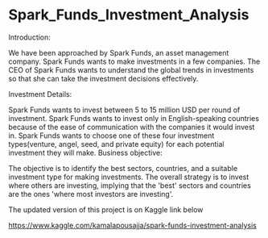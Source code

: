 # Spark_Funds_Investment_Analysis

Introduction:

We have been approached by Spark Funds, an asset management company. Spark Funds wants to make investments in a few companies. The CEO of Spark Funds wants to understand the global trends in investments so that she can take the investment decisions effectively.

Investment Details:

Spark Funds wants to invest between 5 to 15 million USD per round of investment.
Spark Funds wants to invest only in English-speaking countries because of the ease of communication with the companies it would invest in.
Spark Funds wants to choose one of these four investment types(venture, angel, seed, and private equity) for each potential investment they will make.
Business objective:

The objective is to identify the best sectors, countries, and a suitable investment type for making investments. The overall strategy is to invest where others are investing, implying that the 'best' sectors and countries are the ones 'where most investors are investing'.

The updated version of this project is on Kaggle link below

https://www.kaggle.com/kamalapousajja/spark-funds-investment-analysis
